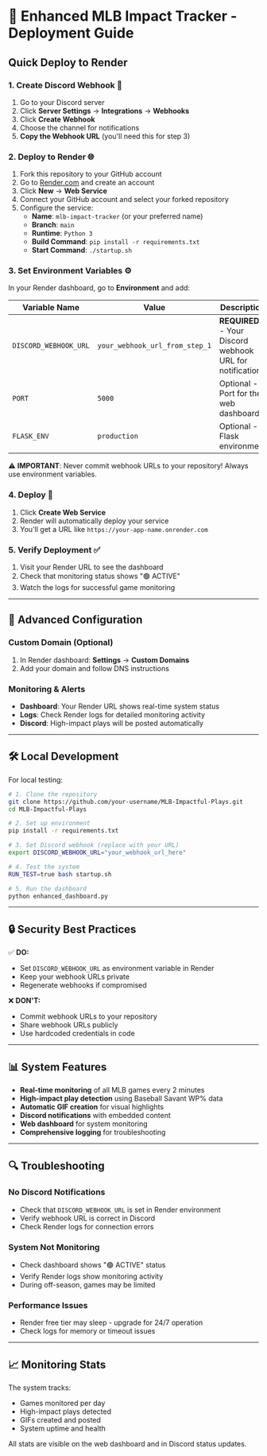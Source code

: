# 🚀 Enhanced MLB Impact Tracker - Deployment Guide

## Quick Deploy to Render

### 1. **Create Discord Webhook** 🔗
1. Go to your Discord server
2. Click **Server Settings** → **Integrations** → **Webhooks**
3. Click **Create Webhook**
4. Choose the channel for notifications
5. **Copy the Webhook URL** (you'll need this for step 3)

### 2. **Deploy to Render** 🌐
1. Fork this repository to your GitHub account
2. Go to [Render.com](https://render.com) and create an account
3. Click **New** → **Web Service**
4. Connect your GitHub account and select your forked repository
5. Configure the service:
   - **Name**: `mlb-impact-tracker` (or your preferred name)
   - **Branch**: `main`
   - **Runtime**: `Python 3`
   - **Build Command**: `pip install -r requirements.txt`
   - **Start Command**: `./startup.sh`

### 3. **Set Environment Variables** ⚙️
In your Render dashboard, go to **Environment** and add:

| Variable Name | Value | Description |
|---------------|--------|-------------|
| `DISCORD_WEBHOOK_URL` | `your_webhook_url_from_step_1` | **REQUIRED** - Your Discord webhook URL for notifications |
| `PORT` | `5000` | Optional - Port for the web dashboard |
| `FLASK_ENV` | `production` | Optional - Flask environment |

⚠️ **IMPORTANT**: Never commit webhook URLs to your repository! Always use environment variables.

### 4. **Deploy** 🚀
1. Click **Create Web Service**
2. Render will automatically deploy your service
3. You'll get a URL like `https://your-app-name.onrender.com`

### 5. **Verify Deployment** ✅
1. Visit your Render URL to see the dashboard
2. Check that monitoring status shows "🟢 ACTIVE"
3. Watch the logs for successful game monitoring

---

## 🔧 Advanced Configuration

### Custom Domain (Optional)
1. In Render dashboard: **Settings** → **Custom Domains**
2. Add your domain and follow DNS instructions

### Monitoring & Alerts
- **Dashboard**: Your Render URL shows real-time system status
- **Logs**: Check Render logs for detailed monitoring activity
- **Discord**: High-impact plays will be posted automatically

---

## 🛠️ Local Development

For local testing:

```bash
# 1. Clone the repository
git clone https://github.com/your-username/MLB-Impactful-Plays.git
cd MLB-Impactful-Plays

# 2. Set up environment
pip install -r requirements.txt

# 3. Set Discord webhook (replace with your URL)
export DISCORD_WEBHOOK_URL="your_webhook_url_here"

# 4. Test the system
RUN_TEST=true bash startup.sh

# 5. Run the dashboard
python enhanced_dashboard.py
```

---

## 🔒 Security Best Practices

✅ **DO:**
- Set `DISCORD_WEBHOOK_URL` as environment variable in Render
- Keep your webhook URLs private
- Regenerate webhooks if compromised

❌ **DON'T:**
- Commit webhook URLs to your repository
- Share webhook URLs publicly
- Use hardcoded credentials in code

---

## 📊 System Features

- **Real-time monitoring** of all MLB games every 2 minutes
- **High-impact play detection** using Baseball Savant WP% data
- **Automatic GIF creation** for visual highlights
- **Discord notifications** with embedded content
- **Web dashboard** for system monitoring
- **Comprehensive logging** for troubleshooting

---

## 🔍 Troubleshooting

### No Discord Notifications
- Check that `DISCORD_WEBHOOK_URL` is set in Render environment
- Verify webhook URL is correct in Discord
- Check Render logs for connection errors

### System Not Monitoring
- Check dashboard shows "🟢 ACTIVE" status
- Verify Render logs show monitoring activity
- During off-season, games may be limited

### Performance Issues
- Render free tier may sleep - upgrade for 24/7 operation
- Check logs for memory or timeout issues

---

## 📈 Monitoring Stats

The system tracks:
- Games monitored per day
- High-impact plays detected
- GIFs created and posted
- System uptime and health

All stats are visible on the web dashboard and in Discord status updates. 